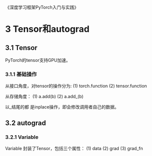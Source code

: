 《深度学习框架PyTorch入门与实践》
# 3 Tensor和autograd

## 3.1 Tensor
PyTorch的tensor支持GPU加速。

### 3.1.1 基础操作
从接口角度，对tensor的操作分为:
(1) torch.function
(2) tensor.function

从存储角度：
(1) a.add(b)
(2) a.add_(b)

以_结尾的都 是inplace操作，即会修改调用者自己的数据。

## 3.2 autograd

### 3.2.1 Variable
Variable 封装了Tensor，包括三个属性：
(1) data
(2) grad
(3) grad_fn

